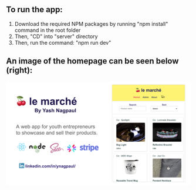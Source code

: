 ## To run the app:
1. Download the required NPM packages by running "npm install" command in the root folder
2. Then, "CD" into "server" directory
3. Then, run the command: "npm run dev"

## An image of the homepage can be seen below (right):
<img src='./screenshot.png'></img>
